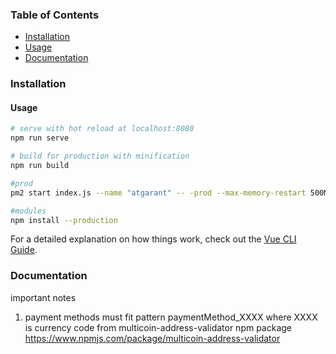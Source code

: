 ### Table of Contents

- [Installation](#installation)
- [Usage](#usage)
- [Documentation](#documentation)
### Installation


#### Usage

``` bash
# serve with hot reload at localhost:8080
npm run serve

# build for production with minification
npm run build

#prod
pm2 start index.js --name "atgarant" -- -prod --max-memory-restart 500M

#modules
npm install --production

```

For a detailed explanation on how things work, check out the [Vue CLI Guide](https://cli.vuejs.org/guide/).

### Documentation

important notes
1. payment methods must fit pattern paymentMethod_XXXX where XXXX is currency code from multicoin-address-validator npm package https://www.npmjs.com/package/multicoin-address-validator

